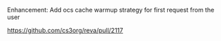 Enhancement: Add ocs cache warmup strategy for first request from the user

https://github.com/cs3org/reva/pull/2117
